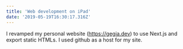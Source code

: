```yaml
---
title: 'Web development on iPad'
date: '2019-05-19T16:30:17.316Z'
---
```


I revamped my personal website (https://gegia.dev) to use Next.js and export static HTMLs.
I used github as a host for my site.
